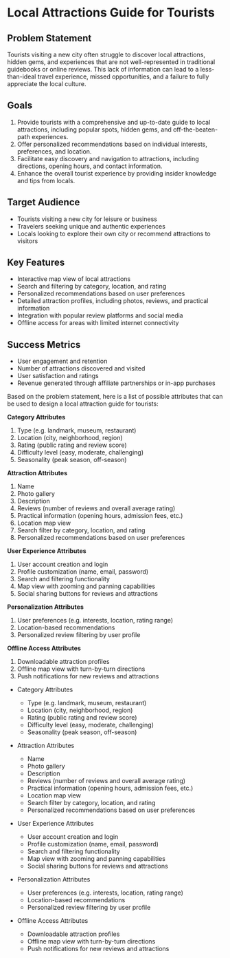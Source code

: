 # Local Attractions Guide for Tourists

## Problem Statement

Tourists visiting a new city often struggle to discover local attractions, hidden gems, and experiences that are not well-represented in traditional guidebooks or online reviews. This lack of information can lead to a less-than-ideal travel experience, missed opportunities, and a failure to fully appreciate the local culture.

## Goals

1. Provide tourists with a comprehensive and up-to-date guide to local attractions, including popular spots, hidden gems, and off-the-beaten-path experiences.
2. Offer personalized recommendations based on individual interests, preferences, and location.
3. Facilitate easy discovery and navigation to attractions, including directions, opening hours, and contact information.
4. Enhance the overall tourist experience by providing insider knowledge and tips from locals.

## Target Audience

* Tourists visiting a new city for leisure or business
* Travelers seeking unique and authentic experiences
* Locals looking to explore their own city or recommend attractions to visitors

## Key Features

* Interactive map view of local attractions
* Search and filtering by category, location, and rating
* Personalized recommendations based on user preferences
* Detailed attraction profiles, including photos, reviews, and practical information
* Integration with popular review platforms and social media
* Offline access for areas with limited internet connectivity

## Success Metrics

* User engagement and retention
* Number of attractions discovered and visited
* User satisfaction and ratings
* Revenue generated through affiliate partnerships or in-app purchases

Based on the problem statement, here is a list of possible attributes that can be used to design a local attraction guide for tourists:

**Category Attributes**

1. Type (e.g. landmark, museum, restaurant)
2. Location (city, neighborhood, region)
3. Rating (public rating and review score)
4. Difficulty level (easy, moderate, challenging)
5. Seasonality (peak season, off-season)

**Attraction Attributes**

1. Name
2. Photo gallery
3. Description
4. Reviews (number of reviews and overall average rating)
5. Practical information (opening hours, admission fees, etc.)
6. Location map view
7. Search filter by category, location, and rating
8. Personalized recommendations based on user preferences

**User Experience Attributes**

1. User account creation and login
2. Profile customization (name, email, password)
3. Search and filtering functionality
4. Map view with zooming and panning capabilities
5. Social sharing buttons for reviews and attractions

**Personalization Attributes**

1. User preferences (e.g. interests, location, rating range)
2. Location-based recommendations
3. Personalized review filtering by user profile

**Offline Access Attributes**

1. Downloadable attraction profiles
2. Offline map view with turn-by-turn directions
3. Push notifications for new reviews and attractions


- Category Attributes
  - Type (e.g. landmark, museum, restaurant)
  - Location (city, neighborhood, region)
  - Rating (public rating and review score)
  - Difficulty level (easy, moderate, challenging)
  - Seasonality (peak season, off-season)

- Attraction Attributes
  - Name
  - Photo gallery
  - Description
  - Reviews (number of reviews and overall average rating)
  - Practical information (opening hours, admission fees, etc.)
  - Location map view
  - Search filter by category, location, and rating
  - Personalized recommendations based on user preferences

- User Experience Attributes
  - User account creation and login
  - Profile customization (name, email, password)
  - Search and filtering functionality
  - Map view with zooming and panning capabilities
  - Social sharing buttons for reviews and attractions

- Personalization Attributes
  - User preferences (e.g. interests, location, rating range)
  - Location-based recommendations
  - Personalized review filtering by user profile

- Offline Access Attributes
  - Downloadable attraction profiles
  - Offline map view with turn-by-turn directions
  - Push notifications for new reviews and attractions

